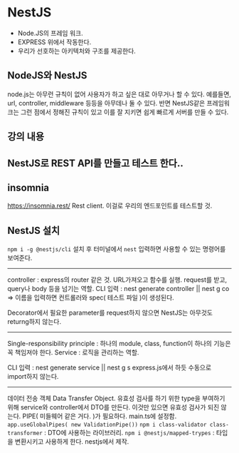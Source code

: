 # NestJS

- Node.JS의 프레임 워크.
- EXPRESS 위에서 작동한다.
- 우리가 선호하는 아키텍처와 구조를 제공한다.

## NodeJS와 NestJS

node.js는 아무런 규칙이 없어 사용자가 하고 싶은 대로 아무거나 할 수 있다. 예를들면, url, controller, middleware 등등을 아무데나 둘 수 있다.
반면 NestJS같은 프레임워크는 그런 점에서 정해진 규칙이 있고 이를 잘 지키면 쉽게 빠르게 서버를 만들 수 있다.

## 강의 내용

## NestJS로 REST API를 만들고 테스트 한다..

## insomnia

https://insomnia.rest/
Rest client. 이걸로 우리의 엔드포인트를 테스트할 것.

## NestJS 설치

`npm i -g @nestjs/cli`
설치 후 터미널에서 `nest` 입력하면 사용할 수 있는 명령어를 보여준다.

---

controller : express의 router 같은 것. URL가져오고 함수를 실행. request를 받고, query나 body 등을 넘기는 역할.
CLI 입력 : nest generate controller || nest g co => 이름을 입력하면 컨트롤러와 spec( 테스트 파일 )이 생성된다.

Decorator에서 필요한 parameter를 request하지 않으면 NestJS는 아무것도 returng하지 않는다.

---

Single-responsibility principle : 하나의 module, class, function이 하나의 기능은 꼭 책임져야 한다.
Service : 로직을 관리하는 역할.

CLI 입력 : nest generate service || nest g s
express.js에서 하듯 수동으로 import하지 않는다.

---

데이터 전송 객체 Data Transfer Object.
유효성 검사를 하기 위한 type을 부여하기 위해 service와 controller에서 DTO를 만든다.
이것만 있으면 유효성 검사가 되진 않는다. PIPE( 미들웨어 같은 거다. )가 필요하다.
main.ts에 설정함. `app.useGlobalPipes( new ValidationPipe())`
`npm i class-validator class-transformer` : DTO에 사용하는 라이브러리.
`npm i @nestjs/mapped-trypes` : 타입을 변환시키고 사용하게 한다. nestjs에서 제작.
